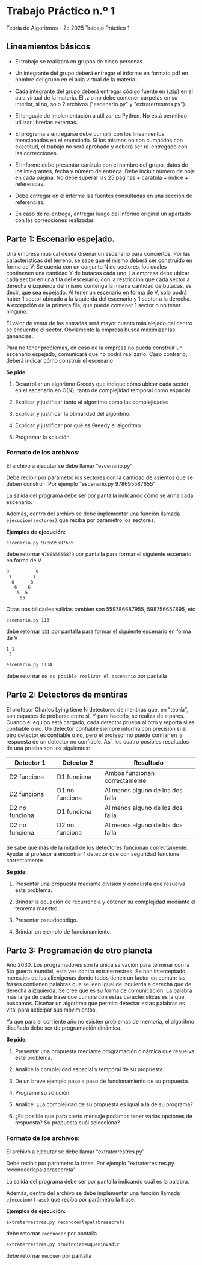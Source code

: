 Trabajo Práctico n.º 1
======================

Teoría de Algoritmos - 2c 2025
Trabajo Práctico 1

## Lineamientos básicos

- El trabajo se realizará en grupos de cinco personas.

- Un integrante del grupo deberá entregar el informe en formato pdf en nombre del grupo en el aula virtual de la materia..

- Cada integrante del grupo deberá entregar código fuente en (.zip) en el aula virtual de la materia. El .zip no debe contener carpetas en su interior, si no, solo 2 archivos ("escenario.py" y "extraterrestres.py").

- El lenguaje de implementación a utilizar es Python. No está permitido utilizar librerías externas.

- El programa a entregarse debe cumplir con los lineamientos mencionados en el enunciado. Si los mismos no son cumplidos con exactitud, el trabajo no será aprobado y deberá ser re-entregado con las correcciones.

- El informe debe presentar carátula con el nombre del grupo, datos de los integrantes, fecha y número de entrega. Debe incluir número de hoja en cada página. No debe superar las 25 páginas + carátula + índice + referencias.

- Debe entregar en el informe las fuentes consultadas en una sección de referencias.

- En caso de re-entrega, entregar luego del informe original un apartado con las correcciones realizadas

## Parte 1: Escenario espejado.

Una empresa musical desea diseñar un escenario para conciertos. Por las características del terreno, se sabe que el mismo deberá ser construido en forma de V.
Se cuenta con un conjunto N de sectores, los cuales continenen una cantidad Y de butacas cada uno.
La empresa debe ubicar cada sector en una fila del escenario, con la restricción que cada sector a derecha e izquierda del mismo contenga la misma cantidad de butacas, es decir, que sea espejado.
Al tener un escenario en forma de V, solo podrá haber 1 sector ubicado a la izquierda del escenario y 1 sector a la derecha. A excepción de la primera fila, que puede contener 1 sector o no tener ninguno.

El valor de venta de las entradas será mayor cuanto más alejado del centro se encuentre el sector. Obviamente la empresa busca maximizar las ganancias.

Para no tener problemas, en caso de la empresa no pueda construir un escenario espejado, comunicará que no podrá realizarlo. Caso contrario, deberá indicar cómo construir el escenario


**Se pide:**

1. Desarrollar un algoritmo Greedy que indique cómo ubicar cada sector en el escenario en O(N), tanto de complejidad temporal como espacial.

2. Explicar y justificar tanto el algoritmo como las complejidades
  
3. Explicar y justificar la ptimalidad del algoritmo.

5. Explicar y justificar por qué es Greedy el algoritmo.

6. Programar la solución.


### Formato de los archivos:

El archivo a ejecutar se debe llamar “escenario.py”

Debe recibir por parámetro los sectores con la cantidad de asientos que se deben construir. Por ejemplo "escenario.py 978695587655"

La salida del programa debe ser por pantalla indicando cómo se arma cada escenario.

Además, dentro del archivo se debe implementar una función llamada `ejecucion(sectores)` que reciba por parámetro los sectores.


**Ejemplos de ejecución:**

`escenario.py 978695587655`

debe retornar `978655556879` por pantalla para formar el siguiente escenario en forma de V

```
9          9
 7        7
  8      8
   6    6
    5  5
     55
```

Otras posibilidades válidas también son 559786687955, 598756657895, etc

`escenario.py 113`

debe retornar `131` por pantalla para formar el siguiente escenario en forma de V

```
1 1
 3
```

`escenario.py 1134`

debe retornar `no es posible realizar el escenario` por pantalla



## Parte 2: Detectores de mentiras

El profesor Charles Lying tiene N detectores de mentiras que, en "teoría", son capaces de probarse entre sí. Y para hacerlo, se realiza de a pares. Cuando el equipo está cargado, cada detector prueba al otro y reporta si es confiable o no. Un detector confiable siempre informa con precisión si el otro detector es confiable o no, pero el profesor no puede confiar en la respuesta de un detector no confiable. Así, los cuatro posibles resultados de una prueba son los siguientes:

| Detector 1     | Detector 2     | Resultado |
|----------------|----------------|-----------|
| D2 funciona    | D1 funciona    | Ambos funcionan correctamente |
| D2 funciona    | D1 no funciona | Al menos alguno de los dos falla   |
| D2 no funciona | D1 funciona    | Al menos alguno de los dos falla   |
| D2 no funciona | D2 no funciona | Al menos alguno de los dos falla   |


Se sabe que más de la mitad de los detectores funcionan correctamente. Ayudar al profesor a encontrar 1 detector que con seguridad funcione correctamente.


**Se pide:**

1. Presentar una propuesta mediante división y conquista que resuelva este problema.

2. Brindar la ecuación de recurrencia y obtener su complejidad mediante el teorema maestro.

3. Presentar pseudocódigo.

4. Brindar un ejemplo de funcionamiento.



## Parte 3: Programación de otro planeta

Año 2030. Los programadores son la única salvación para terminar con la 5ta guerra mundial, esta vez contra extraterrestres. Se han interceptado mensajes de los alienígenas donde todos tienen un factor en común: las frases contienen palabras que se leen igual de izquierda a derecha que de derecha a izquierda. Se cree que es su forma de comunicación. La palabra más larga de cada frase que cumple con estas características es la que buscamos.
Diseñar un algoritmo que permita detectar estas palabras es vital para acticipar sus movimientos.

Ya que para el corriente año no existen problemas de memoria, el algoritmo diseñado debe ser de programación dinámica.


**Se pide:**

1. Presentar una propuesta mediante programación dinámica que resuelva este problema.

2. Analice la complejidad espacial y temporal de su propuesta.

3. De un breve ejemplo paso a paso de funcionamiento de su propuesta.

4. Programe su solución.

5. Analice: ¿La complejidad de su propuesta es igual a la de su programa?

6. ¿Es posible que para cierto mensaje podamos tener varias opciones de respuesta? Su propuesta cuál selecciona?



### Formato de los archivos:

El archivo a ejecutar se debe llamar “extraterrestres.py”

Debe recibir por parámetro la frase. Por ejemplo "extraterrestres.py reconocerlapalabrasecreta"

La salida del programa debe ser por pantalla indicando cuál es la palabra.

Además, dentro del archivo se debe implementar una función llamada `ejecucion(frase)` que reciba por parámetro la frase.


**Ejemplos de ejecución:**

`extraterrestres.py reconocerlapalabrasecreta`

debe retornar `reconocer` por pantalla


`extraterrestres.py provincianeuqueninvadir`

debe retornar `neuquen` por pantalla
